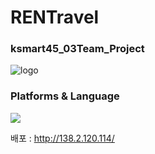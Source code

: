 # RENTravel
### ksmart45_03Team_Project
![logo](https://user-images.githubusercontent.com/92162623/215422658-ffd376ab-a766-4bca-8241-8af490e028b3.png)

### Platforms & Language
<img src="https://img.shields.io/badge/Spring-#6DB33F?style=flat&logo=Spring&logoColor=white"/>

배포 : http://138.2.120.114/
